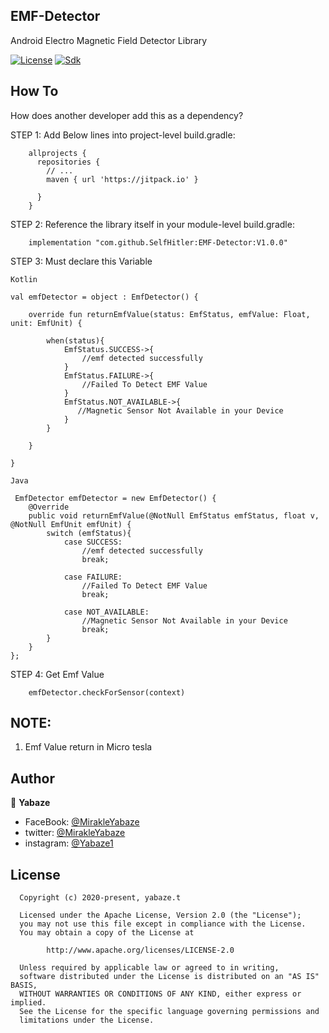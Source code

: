 ## EMF-Detector
Android Electro Magnetic Field Detector Library

[![License](https://img.shields.io/badge/license-Apache%202-4EB1BA.svg)](https://www.apache.org/licenses/LICENSE-2.0.html)
[![Sdk](https://img.shields.io/badge/sdk-16%2B-brightgreen.svg?style=plastic)](https://android-arsenal.com/api?level=16)



How To
-----------------
How does another developer add this as a dependency?

STEP 1:  Add Below lines into project-level build.gradle:    

        allprojects {
          repositories {
            // ...
            maven { url 'https://jitpack.io' }

          }
        }
        
STEP 2: Reference the library itself in your module-level build.gradle:      

        implementation "com.github.SelfHitler:EMF-Detector:V1.0.0"

STEP 3: Must declare this Variable 

  ``Kotlin``

    val emfDetector = object : EmfDetector() {

        override fun returnEmfValue(status: EmfStatus, emfValue: Float, unit: EmfUnit) {
        
            when(status){
                EmfStatus.SUCCESS->{
                    //emf detected successfully
                }
                EmfStatus.FAILURE->{
                    //Failed To Detect EMF Value
                }
                EmfStatus.NOT_AVAILABLE->{
                   //Magnetic Sensor Not Available in your Device
                }
            }

        }

    }
 
 ``Java``
 
     EmfDetector emfDetector = new EmfDetector() {
        @Override
        public void returnEmfValue(@NotNull EmfStatus emfStatus, float v, @NotNull EmfUnit emfUnit) {
            switch (emfStatus){
                case SUCCESS:
                    //emf detected successfully
                    break;
                
                case FAILURE:
                    //Failed To Detect EMF Value
                    break;
                
                case NOT_AVAILABLE:
                    //Magnetic Sensor Not Available in your Device
                    break;
            }
        }
    };



STEP 4: Get Emf Value 

        emfDetector.checkForSensor(context)
                       
                       
## NOTE:
1. Emf Value return in Micro tesla
                      
## Author

👤 **Yabaze**

- FaceBook: [@MirakleYabaze](https://www.facebook.com/mirakle.yabaze)
- twitter: [@MirakleYabaze](https://twitter.com/mirakleyabaze)
- instagram: [@Yabaze1](https://www.instagram.com/yabaze1/)

License
-----------------

      Copyright (c) 2020-present, yabaze.t

      Licensed under the Apache License, Version 2.0 (the "License");
      you may not use this file except in compliance with the License.
      You may obtain a copy of the License at

            http://www.apache.org/licenses/LICENSE-2.0

      Unless required by applicable law or agreed to in writing,
      software distributed under the License is distributed on an "AS IS" BASIS,
      WITHOUT WARRANTIES OR CONDITIONS OF ANY KIND, either express or implied.
      See the License for the specific language governing permissions and
      limitations under the License.
